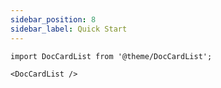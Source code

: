 ```yaml
---
sidebar_position: 8
sidebar_label: Quick Start
---
```





```mdx-code-block
import DocCardList from '@theme/DocCardList';

<DocCardList />
```
